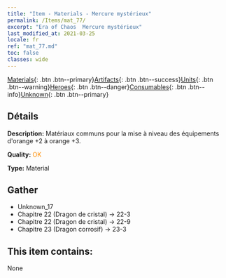 ```yaml
---
title: "Item - Materials - Mercure mystérieux"
permalink: /Items/mat_77/
excerpt: "Era of Chaos  Mercure mystérieux"
last_modified_at: 2021-03-25
locale: fr
ref: "mat_77.md"
toc: false
classes: wide
---
```

 [Materials](/fr/Items/){: .btn .btn--primary}[Artifacts](/fr/Items/Artifacts/){: .btn .btn--success}[Units](/fr/Items/Units/){: .btn .btn--warning}[Heroes](/fr/Items/Heroes/){: .btn .btn--danger}[Consumables](/fr/Items/Consumables/){: .btn .btn--info}[Unknown](/fr/Items/Unknown/){: .btn .btn--primary}

## Détails
 **Description:** Matériaux communs pour la mise à niveau des équipements d'orange +2 à orange +3.

 **Quality:** <span style="color: #FF8C00">OK</span>

 **Type:** Material

## Gather

*    Unknown_17 
*    Chapitre 22 (Dragon de cristal) -> 22-3 
*    Chapitre 22 (Dragon de cristal) -> 22-9 
*    Chapitre 23 (Dragon corrosif) -> 23-3 

## This item contains:

  None

